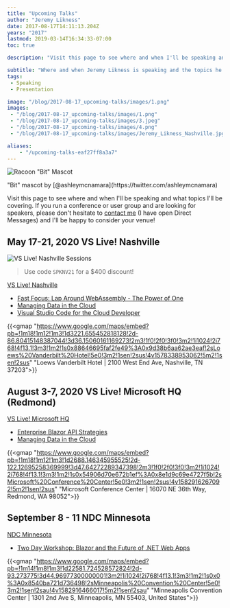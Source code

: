 ```yaml
---
title: "Upcoming Talks"
author: "Jeremy Likness"
date: 2017-08-17T14:11:13.204Z
years: "2017"
lastmod: 2019-03-14T16:34:33-07:00
toc: true

description: "Visit this page to see where and when I'll be speaking and what topics I'll be covering."

subtitle: "Where and when Jeremy Likness is speaking and the topics he will cover."
tags:
 - Speaking
 - Presentation 

image: "/blog/2017-08-17_upcoming-talks/images/1.png" 
images:
 - "/blog/2017-08-17_upcoming-talks/images/1.png" 
 - "/blog/2017-08-17_upcoming-talks/images/3.jpeg" 
 - "/blog/2017-08-17_upcoming-talks/images/4.png" 
 - "/blog/2017-08-17_upcoming-talks/images/Jeremy_Likness_Nashville.jpg" 

aliases:
    - "/upcoming-talks-eaf27ff8a3a7"
---
```


![Racoon "Bit" Mascot](/blog/2017-08-17_upcoming-talks/images/1.png)
<figcaption>"Bit" mascot by [@ashleymcnamara](https://twitter.com/ashleymcnamara)</figcaption>

Visit this page to see where and when I'll be speaking and what topics I'll be covering. If you run a conference or user group and are looking for speakers, please don't hesitate to <i class="fab fa-twitter"></i> [contact me](https://twitter.com/messages/compose?recipient_id=jeremylikness) (I have open Direct Messages) and I'll be happy to consider your venue!

## May 17-21, 2020 VS Live! Nashville

![VS Live! Nashville Sessions](/blog/2017-08-17_upcoming-talks/images/Jeremy_Likness_Nashville.jpg)

> Use code `SPKNV21` for a $400 discount!

[VS Live! Nashville](https://vslive.com/Events/Nashville-2020/Home.aspx)

* [Fast Focus: Lap Around WebAssembly - The Power of One](https://vslive.com/Events/Nashville-2020/Sessions/Wednesday/W11-Fast-Focus-Lap-around-WebAssembly-The-Power-of-One.aspx)
* [Managing Data in the Cloud](https://vslive.com/Events/Nashville-2020/Sessions/Wednesday/W19-Managing-Data-in-the-Cloud.aspx)
* [Visual Studio Code for the Cloud Developer](https://vslive.com/Events/Nashville-2020/Sessions/Thursday/TH04-Visual-Studio-Code-for-the-Cloud-Developer.aspx)

{{<gmap "https://www.google.com/maps/embed?pb=!1m18!1m12!1m3!1d3221.655452818128!2d-86.80415148387044!3d36.15060161169273!2m3!1f0!2f0!3f0!3m2!1i1024!2i768!4f13.1!3m3!1m2!1s0x88646695faf2fe49%3A0x9d38b6aa62ae3eaf!2sLoews%20Vanderbilt%20Hotel!5e0!3m2!1sen!2sus!4v1578338953062!5m2!1sen!2sus" "Loews Vanderbilt Hotel | 2100 West End Ave, Nashville, TN 37203">}}

## August 3-7, 2020 VS Live! Microsoft HQ (Redmond)

[VS Live! Microsoft HQ](https://vslive.com/events/redmond-2020/)

* [Enterprise Blazor API Strategies](https://vslive.com/Events/Redmond-2020/Sessions/Wednesday/VW13-Enterprise-Blazor-API-Strategies.aspx)
* [Managing Data in the Cloud](https://vslive.com/Events/Redmond-2020/Sessions/Tuesday/VT10-Managing-Data-in-the-Cloud.aspx)

{{<gmap "https://www.google.com/maps/embed?pb=!1m18!1m12!1m3!1d2688.146345955525!2d-122.12695258369999!3d47.64272289347398!2m3!1f0!2f0!3f0!3m2!1i1024!2i768!4f13.1!3m3!1m2!1s0x54906d70e672b1ef%3A0x8e1d9c69e4727f5b!2sMicrosoft%20Conference%20Center!5e0!3m2!1sen!2sus!4v1582916267092!5m2!1sen!2sus" "Microsoft Conference Center | 16070 NE 36th Way, Redmond, WA 98052">}}

## September 8 - 11 NDC Minnesota

[NDC Minnesota](https://ndcminnesota.com/)

* [Two Day Workshop: Blazor and the Future of .NET Web Apps](https://ndcminnesota.com/workshop/blazor-and-the-future-of-net-web-apps/)

{{<gmap "https://www.google.com/maps/embed?pb=!1m14!1m8!1m3!1d22581.724528572824!2d-93.273775!3d44.96977300000001!3m2!1i1024!2i768!4f13.1!3m3!1m2!1s0x0%3A0x8540ba721d736498!2sMinneapolis%20Convention%20Center!5e0!3m2!1sen!2sau!4v1582916466017!5m2!1sen!2sau" "Minneapolis Convention Center | 1301 2nd Ave S, Minneapolis, MN 55403, United States">}}
